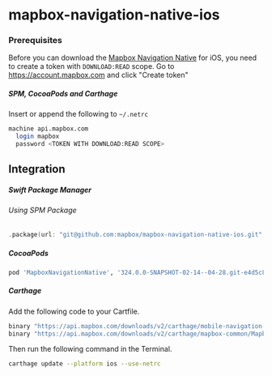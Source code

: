 # mapbox-navigation-native-ios

### Prerequisites

Before you can download the [Mapbox Navigation Native](https://github.com/mapbox/mapbox-navigation-native) for iOS, you need to create a token with `DOWNLOAD:READ` scope.
Go to https://account.mapbox.com and click "Create token"

##### SPM, CocoaPods and Carthage
Insert or append the following to `~/.netrc`

```bash
machine api.mapbox.com
  login mapbox
  password <TOKEN WITH DOWNLOAD:READ SCOPE>
```

## Integration

##### Swift Package Manager

###### Using SPM Package

```swift
.package(url: "git@github.com:mapbox/mapbox-navigation-native-ios.git", from: "324.0.0-SNAPSHOT-02-14--04-28.git-e4d5c80-SNAPSHOT.0214T2020Z.195bf15"),
```

##### CocoaPods

```ruby
pod 'MapboxNavigationNative', '324.0.0-SNAPSHOT-02-14--04-28.git-e4d5c80-SNAPSHOT.0214T2020Z.195bf15'
```

##### Carthage

Add the following code to your Cartfile.

```bash
binary "https://api.mapbox.com/downloads/v2/carthage/mobile-navigation-native/MapboxNavigationNative.json" == 324.0.0-SNAPSHOT-02-14--04-28.git-e4d5c80-SNAPSHOT.0214T2020Z.195bf15
binary "https://api.mapbox.com/downloads/v2/carthage/mapbox-common/MapboxCommon-ios.json" == 24.11.0-SNAPSHOT-02-14--04-28.git-e4d5c80
```

Then run the following command in the Terminal.
```bash
carthage update --platform ios --use-netrc
```
